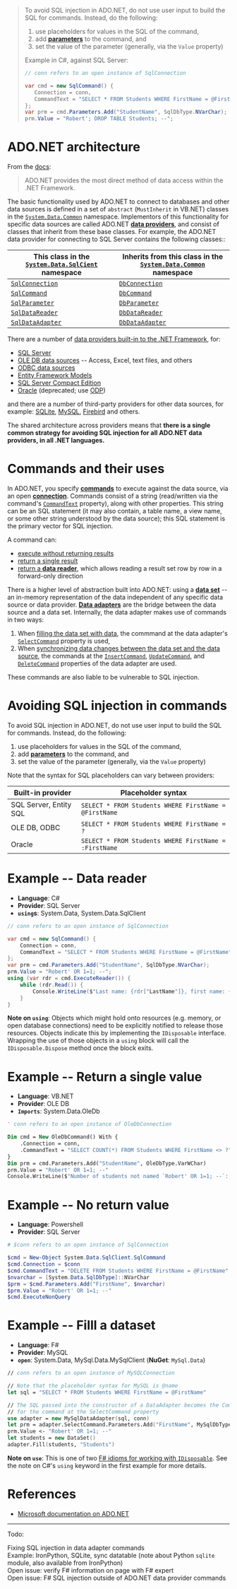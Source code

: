 > To avoid SQL injection in ADO.NET, do not use user input to build the SQL for commands. Instead, do the following:
>
> 1. use placeholders for values in the SQL of the command,
> 2. add [**parameters**](https://docs.microsoft.com/en-us/dotnet/framework/data/adonet/commands-and-parameters) to the command, and
> 3. set the value of the parameter (generally, via the `Value` property)
>
> Example in C#, against SQL Server:
>
> ```csharp
> // conn refers to an open instance of SqlConnection
>
> var cmd = new SqlCommand() {
>    Connection = conn,
>    CommandText = "SELECT * FROM Students WHERE FirstName = @FirstName"
> };
> var prm = cmd.Parameters.Add("StudentName", SqlDbType.NVarChar);
> prm.Value = "Robert'; DROP TABLE Students; --";
> ```

ADO.NET architecture
===

From the [docs](https://docs.microsoft.com/en-us/dotnet/framework/data/adonet/ado-net-overview):

> ADO.NET provides the most direct method of data access within the .NET Framework.

The basic functionality used by ADO.NET to connect to databases and other data sources is defined in a set of `abstract` (`MustInherit` in VB.NET) classes in the [`System.Data.Common`](https://docs.microsoft.com/en-us/dotnet/api/system.data.common) namespace. Implementors of this functionality for specific data sources are called ADO.NET [**data providers**](https://docs.microsoft.com/en-us/dotnet/framework/data/adonet/data-providers), and consist of classes that inherit from these base classes. For example, the ADO.NET data provider for connecting to SQL Server contains the following classes::

| This class in the [`System.Data.SqlCient`](https://docs.microsoft.com/en-us/dotnet/api/system.data.sqlclient) namespace | Inherits from this class in the [`System.Data.Common`](https://docs.microsoft.com/en-us/dotnet/api/system.data.common) namespace |
| --- | --- |
| [`SqlConnection`](https://docs.microsoft.com/en-us/dotnet/api/system.data.sqlclient.sqlconnection) | [`DbConnection`](https://docs.microsoft.com/en-us/dotnet/api/system.data.common.dbconnection) |
| [`SqlCommand`](https://docs.microsoft.com/en-us/dotnet/api/system.data.sqlclient.sqlcommand) | [`DbCommand`](https://docs.microsoft.com/en-us/dotnet/api/system.data.common.dbcommand) |
| [`SqlParameter`](https://docs.microsoft.com/en-us/dotnet/api/system.data.sqlclient.sqlparameter) | [`DbParameter`](https://docs.microsoft.com/en-us/dotnet/api/system.data.common.dbparameter) |
| [`SqlDataReader`](https://docs.microsoft.com/en-us/dotnet/api/system.data.sqlclient.sqldatareader) | [`DbDataReader`](https://docs.microsoft.com/en-us/dotnet/api/system.data.common.dbdatareader)|
| [`SqlDataAdapter`](https://docs.microsoft.com/en-us/dotnet/api/system.data.sqlclient.sqldataadapter) | [`DbDataAdapter`](https://docs.microsoft.com/en-us/dotnet/api/system.data.common.dbdataadapter) |

There are a number of [data providers built-in to the .NET Framework](https://docs.microsoft.com/en-us/dotnet/framework/data/adonet/data-providers), for:

* [SQL Server](https://docs.microsoft.com/en-us/dotnet/framework/data/adonet/data-providers#net-framework-data-provider-for-sql-server-sqlclient)
* [OLE DB data sources](https://docs.microsoft.com/en-us/dotnet/framework/data/adonet/data-providers#net-framework-data-provider-for-ole-db) -- Access, Excel, text files, and others
* [ODBC data sources](https://docs.microsoft.com/en-us/dotnet/framework/data/adonet/data-providers#net-framework-data-provider-for-odbc)
* [Entity Framework Models](https://msdn.microsoft.com/library/49202ab9-ac98-4b4b-a05c-140e422bf527)
* [SQL Server Compact Edition](https://msdn.microsoft.com/library/system.data.sqlserverce.aspx)
* [Oracle](https://docs.microsoft.com/en-us/dotnet/framework/data/adonet/data-providers#net-framework-data-provider-for-oracle) (deprecated; use [ODP](https://www.oracle.com/technetwork/topics/dotnet/index-085163.html))

and there are a number of third-party providers for other data sources, for example: [SQLite](https://system.data.sqlite.org/index.html/doc/trunk/www/index.wiki), [MySQL](https://dev.mysql.com/downloads/connector/net), [Firebird](https://firebirdsql.org/en/net-provider/) and others.

The shared architecture across providers means that **there is a single common strategy for avoiding SQL injection for all ADO.NET data providers, in all .NET languages.**

Commands and their uses
===

In ADO.NET, you specify [**commands**](https://docs.microsoft.com/en-us/dotnet/framework/data/adonet/commands-and-parameters) to execute against the data source, via an open [**connection**](https://docs.microsoft.com/en-us/dotnet/framework/data/adonet/connecting-to-a-data-source). Commands consist of a string (read/written via the command's [`CommandText`](https://docs.microsoft.com/en-us/dotnet/api/system.data.idbcommand.commandtext?view=netframework-4.7.2#System_Data_IDbCommand_CommandText) property), along with other properties. This string can be an SQL statement (it may also contain, a table name, a view name, or some other string understood by the data source); this SQL statement is the primary vector for SQL injection.

 A command can:

* [execute without returning results](https://docs.microsoft.com/en-us/dotnet/framework/data/adonet/using-commands-to-modify-data)
* [return a single result](https://docs.microsoft.com/en-us/dotnet/framework/data/adonet/obtaining-a-single-value-from-a-database)
* [return a **data reader**](https://docs.microsoft.com/en-us/dotnet/framework/data/adonet/retrieving-data-using-a-datareader), which allows reading a result set row by row in a forward-only direction

There is a higher level of abstraction built into ADO.NET: using a [**data set**](https://docs.microsoft.com/en-us/dotnet/framework/data/adonet/ado-net-datasets) -- an in-memory representation of the data independent of any specific data source or data provider. [**Data adapters**](https://docs.microsoft.com/en-us/dotnet/framework/data/adonet/populating-a-dataset-from-a-dataadapter) are the bridge between the data source and a data set. Internally, the data adapter makes use of commands in two ways:

1. When [filling the data set with data](https://docs.microsoft.com/en-us/dotnet/framework/data/adonet/populating-a-dataset-from-a-dataadapter), the commmand at the data adapter's [`SelectCommand`](https://docs.microsoft.com/en-us/dotnet/api/system.data.common.dbdataadapter.selectcommand) property is used,
2. When [synchronizing data changes between the data set and the data source](https://docs.microsoft.com/en-us/dotnet/framework/data/adonet/updating-data-sources-with-dataadapters), the commands at the [`InsertCommand`](https://docs.microsoft.com/en-us/dotnet/api/system.data.common.dbdataadapter.insertcommand), [`UpdateCommand`](https://docs.microsoft.com/en-us/dotnet/api/system.data.common.dbdataadapter.updatecommand), and [`DeleteCommand`](https://docs.microsoft.com/en-us/dotnet/api/system.data.common.dbdataadapter.deletecommand) properties of the data adapter are used.

These commands are also liable to be vulnerable to SQL injection.

Avoiding SQL injection in commands
==

To avoid SQL injection in ADO.NET, do not use user input to build the SQL for commands. Instead, do the following:

1. use placeholders for values in the SQL of the command,
2. add [**parameters**](https://docs.microsoft.com/en-us/dotnet/framework/data/adonet/commands-and-parameters) to the command, and
3. set the value of the parameter (generally, via the `Value` property)

Note that the syntax for SQL placeholders can vary between providers:

| Built-in provider | Placeholder syntax |
| --- | --- |
| SQL Server, Entity SQL | `SELECT * FROM Students WHERE FirstName = @FirstName`
| OLE DB, ODBC | `SELECT * FROM Students WHERE FirstName = ?`
| Oracle | `SELECT * FROM Students WHERE FirstName = :FirstName`

Example -- Data reader
===
* **Language**: C#
* **Provider**: SQL Server
* **`using`s**: System.Data, System.Data.SqlClient
```csharp
// conn refers to an open instance of SqlConnection

var cmd = new SqlCommand() {
    Connection = conn,
    CommandText = "SELECT * FROM Students WHERE FirstName = @FirstName"
};
var prm = cmd.Parameters.Add("StudentName", SqlDbType.NVarChar);
prm.Value = "Robert' OR 1=1; --";
using (var rdr = cmd.ExecuteReader()) {
    while (rdr.Read()) {
        Console.WriteLine($"Last name: {rdr["LastName"]}, first name: {rdr["FirstName"]}");
    }
}
```
**Note on `using`**: Objects which might hold onto resources (e.g. memory, or open database connections) need to be explicitly notified to release those resources. Objects indicate this by implementing the `IDisposable` interface. Wrapping the use of those objects in a `using` block will call the `IDisposable.Dispose` method once the block exits.

Example -- Return a single value
===
* **Language**: VB.NET
* **Provider**: OLE DB
* **`Imports`**: System.Data.OleDb
```vb
' conn refers to an open instance of OleDbConnection

Dim cmd = New OleDbCommand() With {
    .Connection = conn,
    .CommandText = "SELECT COUNT(*) FROM Students WHERE FirstName <> ?"
}
Dim prm = cmd.Parameters.Add("StudentName", OleDbType.VarWChar)
prm.Value = "Robert' OR 1=1; --"
Console.WriteLine($"Number of students not named `Robert' OR 1=1; --`: {cmd.ExecuteScalar}")
```

Example -- No return value
==
* **Language**: Powershell
* **Provider**: SQL Server
```powershell
# $conn refers to an open instance of SqlConnection

$cmd = New-Object System.Data.SqlClient.SqlCommand
$cmd.Connection = $conn
$cmd.CommandText = "DELETE FROM Students WHERE FirstName = @FirstName"
$nvarchar = [System.Data.SqlDbType]::NVarChar
$prm = $cmd.Parameters.Add("FirstName", $nvarchar)
$prm.Value = "Robert' OR 1=1; --"
$cmd.ExecuteNonQuery
```

Example -- Filll a dataset
==
* **Language**: F#
* **Provider**: MySQL
* **`open`**: System.Data, MySql.Data.MySqlClient (**NuGet**: `MySql.Data`)

```fsharp
// conn refers to an open instance of MySQLConnection

// Note that the placeholder syntax for MySQL is @name
let sql = "SELECT * FROM Students WHERE FirstName = @FirstName"

// The SQL passed into the constructor of a DataAdapter becomes the CommandText
// for the command at the SelectCommand property
use adapter = new MySqlDataAdapter(sql, conn)
let prm = adapter.SelectCommand.Parameters.Add("FirstName", MySqlDbType.VarChar)
prm.Value <- "Robert' OR 1=1; --"
let students = new DataSet()
adapter.Fill(students, "Students")
```

**Note on `use`**: This is one of two [F# idioms for working with `IDisposable`](https://docs.microsoft.com/en-us/dotnet/fsharp/language-reference/resource-management-the-use-keyword). See the note on C#'s `using` keyword in the first example for more details.

References
==
* [Microsoft documentation on ADO.NET](https://docs.microsoft.com/en-us/dotnet/framework/data/adonet/)
---



Todo:

Fixing SQL injection in data adapter commands  
Example: IronPython, SQLite, sync datatable  (note about Python `sqlite` module, also available from IronPython)  
Open issue: verify F# information on page with F# expert  
Open issue: F# SQL injection outside of ADO.NET data provider commands
